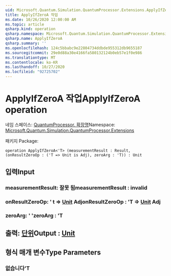 ```yaml
---
uid: Microsoft.Quantum.Simulation.QuantumProcessor.Extensions.ApplyIfZeroA
title: ApplyIfZeroA 작업
ms.date: 10/26/2020 12:00:00 AM
ms.topic: article
qsharp.kind: operation
qsharp.namespace: Microsoft.Quantum.Simulation.QuantumProcessor.Extensions
qsharp.name: ApplyIfZeroA
qsharp.summary: ''
ms.openlocfilehash: 124c5bbabc9e22804734ddbde955312db9655187
ms.sourcegitcommit: 29e0d88a30e4166fa580132124b0eb57e1f0e986
ms.translationtype: MT
ms.contentlocale: ko-KR
ms.lasthandoff: 10/27/2020
ms.locfileid: "92725702"
---
```

# <a name="applyifzeroa-operation"></a><span data-ttu-id="015bb-102">ApplyIfZeroA 작업</span><span class="sxs-lookup"><span data-stu-id="015bb-102">ApplyIfZeroA operation</span></span>

<span data-ttu-id="015bb-103">네임 스페이스: [QuantumProcessor. 확장명](xref:Microsoft.Quantum.Simulation.QuantumProcessor.Extensions)</span><span class="sxs-lookup"><span data-stu-id="015bb-103">Namespace: [Microsoft.Quantum.Simulation.QuantumProcessor.Extensions](xref:Microsoft.Quantum.Simulation.QuantumProcessor.Extensions)</span></span>

<span data-ttu-id="015bb-104">패키지 [](https://nuget.org/packages/)</span><span class="sxs-lookup"><span data-stu-id="015bb-104">Package: [](https://nuget.org/packages/)</span></span>




```qsharp
operation ApplyIfZeroA<'T> (measurementResult : Result, (onResultZeroOp : ('T => Unit is Adj), zeroArg : 'T)) : Unit
```


## <a name="input"></a><span data-ttu-id="015bb-105">입력</span><span class="sxs-lookup"><span data-stu-id="015bb-105">Input</span></span>

### <a name="measurementresult--__invalidresult__"></a><span data-ttu-id="015bb-106">measurementResult: __잘못 <Result> 됨__</span><span class="sxs-lookup"><span data-stu-id="015bb-106">measurementResult : __invalid<Result>__</span></span>




### <a name="onresultzeroop--t--unit-adj"></a><span data-ttu-id="015bb-107">onResultZeroOp: ' t => [Unit](xref:microsoft.quantum.lang-ref.unit) Adj</span><span class="sxs-lookup"><span data-stu-id="015bb-107">onResultZeroOp : 'T => [Unit](xref:microsoft.quantum.lang-ref.unit) Adj</span></span>




### <a name="zeroarg--t"></a><span data-ttu-id="015bb-108">zeroArg: ' '</span><span class="sxs-lookup"><span data-stu-id="015bb-108">zeroArg : 'T</span></span>





## <a name="output--unit"></a><span data-ttu-id="015bb-109">출력: [단위](xref:microsoft.quantum.lang-ref.unit)</span><span class="sxs-lookup"><span data-stu-id="015bb-109">Output : [Unit](xref:microsoft.quantum.lang-ref.unit)</span></span>



## <a name="type-parameters"></a><span data-ttu-id="015bb-110">형식 매개 변수</span><span class="sxs-lookup"><span data-stu-id="015bb-110">Type Parameters</span></span>

### <a name="t"></a><span data-ttu-id="015bb-111">없습니다</span><span class="sxs-lookup"><span data-stu-id="015bb-111">'T</span></span>

